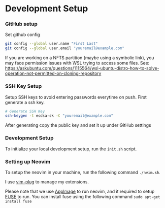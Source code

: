 # Development Setup 

### GitHub setup

Set github config

```bash
git config --global user.name "First Last"
git config --global user.email "youremail@example.com"
```

If you are working on a NFTS partition (maybe using a symbolic link), you may face permission issues with WSL trying to access some files.
See: https://askubuntu.com/questions/1115564/wsl-ubuntu-distro-how-to-solve-operation-not-permitted-on-cloning-repository

### SSH Key Setup

Setup SSH keys to avoid entering passwords everytime on push. First generate a ssh key.

```bash
# Generate SSH Key
ssh-keygen -t ecdsa-sk -C "youremail@example.com"
```

After generating copy the public key and set it up under GitHub settings


### Development Setup

To initialize your local development setup, run the `init.sh` script.

### Setting up Neovim

To setup the neovim in your machine, run the following command `./nvim.sh`. 

I use [vim-plug](https://github.com/junegunn/vim-plug) to manage my extensions.

Please note that we use [AppImage](https://appimage.org/) to run neovim, and it required to setup [FUSE](https://github.com/libfuse/libfuse) to run.
You can install fuse using the following command `sudo apt-get install fuse`

